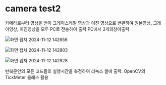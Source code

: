 # camera test2

카메라로부터 영상을 받아 그레이스케일 영상과 이진 영상으로 변환하여 원본영상, 그레이영상, 이진영상을 모두 PC로 전송하여 출력
PC에서 3개의창이출력


![화면 캡처 2024-11-12 142656](https://github.com/user-attachments/assets/7c84236d-cd76-4b0e-9857-cbfa22b863d3)


![화면 캡처 2024-11-12 142803](https://github.com/user-attachments/assets/4abbccf6-ffde-4e22-944e-8c20e0593a9d)


![화면 캡처 2024-11-12 142828](https://github.com/user-attachments/assets/ddc80e9a-000d-4385-9997-ba2ad002be46)


반복문안의 모든 코드들의 실행시간을 측정하여 리눅스 셸에 출력. OpenCV의 TickMeter 클래스 활용
